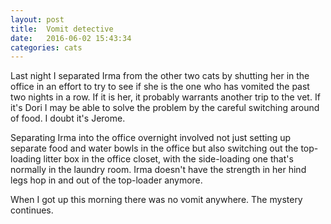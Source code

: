 ```yaml
---
layout: post
title:  Vomit detective
date:   2016-06-02 15:43:34
categories: cats
---
```


Last night I separated Irma from the other two cats by shutting her in the office in an effort to try to see if she is the one who has vomited the past two nights in a row. If it is her, it probably warrants another trip to the vet. If it's Dori I may be able to solve the problem by the careful switching around of food. I doubt it's Jerome. 

Separating Irma into the office overnight involved not just setting up separate food and water bowls in the office but also switching out the top-loading litter box in the office closet, with the side-loading one that's normally in the laundry room. Irma doesn't have the strength in her hind legs hop in and out of the top-loader anymore. 

When I got up this morning there was no vomit anywhere. The mystery continues. 

